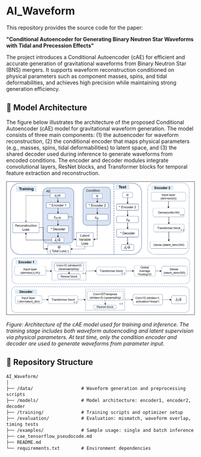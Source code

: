 # AI_Waveform

This repository provides the source code for the paper:

**"Conditional Autoencoder for Generating Binary Neutron Star Waveforms with Tidal and Precession Effects"**

The project introduces a Conditional Autoencoder (cAE) for efficient and accurate generation of gravitational waveforms from Binary Neutron Star (BNS) mergers. It supports waveform reconstruction conditioned on physical parameters such as component masses, spins, and tidal deformabilities, and achieves high precision while maintaining strong generation efficiency.

## 🧠 Model Architecture

The figure below illustrates the architecture of the proposed Conditional Autoencoder (cAE) model for gravitational waveform generation. The model consists of three main components: (1) the autoencoder for waveform reconstruction, (2) the conditional encoder that maps physical parameters (e.g., masses, spins, tidal deformabilities) to latent space, and (3) the shared decoder used during inference to generate waveforms from encoded conditions. The encoder and decoder modules integrate convolutional layers, ResNet blocks, and Transformer blocks for temporal feature extraction and reconstruction.

![Model Architecture](./total_network.png)

*Figure: Architecture of the cAE model used for training and inference. The training stage includes both waveform autoencoding and latent supervision via physical parameters. At test time, only the condition encoder and decoder are used to generate waveforms from parameter input.*


## 🔧 Repository Structure

```text
AI_Waveform/
│
├── /data/                  # Waveform generation and preprocessing scripts
├── /models/                # Model architecture: encoder1, encoder2, decoder
├── /training/              # Training scripts and optimizer setup
├── /evaluation/            # Evaluation: mismatch, waveform overlap, timing tests
├── /examples/              # Sample usage: single and batch inference
├── cae_tensorflow_pseudocode.md
├── README.md
└── requirements.txt        # Environment dependencies
